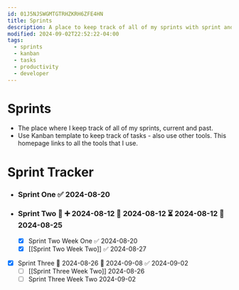 ```yaml
---
id: 01J5NJSWGMTGTRHZKRH6ZFE4HN
title: Sprints
description: A place to keep track of all of my sprints with sprint and week number
modified: 2024-09-02T22:52:22-04:00
tags:
  - sprints
  - kanban
  - tasks
  - productivity
  - developer
---
```

# Sprints
- The place where I keep track of all of my sprints, current and past.
- Use Kanban template to keep track of tasks - also use other tools. This homepage links to all the tools that I use.

# Sprint Tracker
- ### Sprint One ✅ 2024-08-20
- ### Sprint Two 🔺 ➕ 2024-08-12 🛫 2024-08-12 ⏳ 2024-08-12 📅 2024-08-25
	- [x] Sprint Two Week One ✅ 2024-08-20
	- [x] [[Sprint Two Week Two]] ✅ 2024-08-27
- [x] Sprint Three 🛫 2024-08-26 📅 2024-09-08 ✅ 2024-09-02
	- [ ] [[Sprint Three Week Two]] 2024-08-26
	- [ ] Sprint Three Week Two 2024-09-02